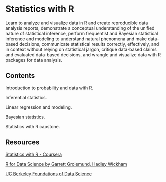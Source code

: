 # Statistics with R

Learn to analyze and visualize data in R and create reproducible data analysis reports, demonstrate a conceptual understanding of the unified nature of statistical inference, perform frequentist and Bayesian statistical inference and modeling to understand natural phenomena and make data-based decisions, communicate statistical results correctly, effectively, and in context without relying on statistical jargon, critique data-based claims and evaluated data-based decisions, and wrangle and visualize data with R packages for data analysis.    

## Contents

Introduction to probability and data with R.

Inferential statistics.

Linear regression and modeling.

Bayesian statistics.

Statistics with R capstone.

## Resources

[Statistics with R - Coursera](https://www.coursera.org/specializations/statistics)

[R for Data Science by Garrett Grolemund, Hadley Wickham](https://r4ds.had.co.nz/)

[UC Berkeley Foundations of Data Science](http://data8.org/)

